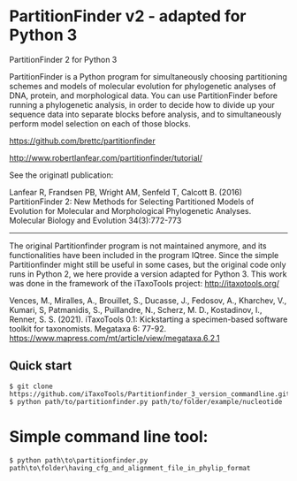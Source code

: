 # PartitionFinder v2 - adapted for Python 3

PartitionFinder 2 for Python 3

PartitionFinder is a Python program for simultaneously choosing partitioning schemes and models of molecular evolution for phylogenetic analyses of DNA, protein, and morphological data. 
You can use PartitionFinder before running a phylogenetic analysis, in order to decide how to divide up your sequence data into separate blocks before analysis, 
and to simultaneously perform model selection on each of those blocks.

https://github.com/brettc/partitionfinder

http://www.robertlanfear.com/partitionfinder/tutorial/

See the originatl publication:

Lanfear R, Frandsen PB, Wright AM, Senfeld T, Calcott B. (2016) PartitionFinder 2: New Methods for Selecting Partitioned Models of Evolution for Molecular and Morphological Phylogenetic Analyses. Molecular Biology and Evolution 34(3):772-773 
        

---------------------


The original Partitionfinder program is not maintained anymore, and its functionalities have been included in the program IQtree. Since the simple Partitionfinder might still be useful in some cases, but the original code only runs in Python 2, we here provide a version adapted for Python 3. This work was done in the framework of the iTaxoTools project:
http://itaxotools.org/

Vences, M., Miralles, A., Brouillet, S., Ducasse, J., Fedosov, A., Kharchev, V., Kumari, S, Patmanidis, S., Puillandre, N., Scherz, M. D., Kostadinov, I., Renner, S. S. (2021). iTaxoTools 0.1: Kickstarting a specimen-based software toolkit for taxonomists. Megataxa 6: 77-92. https://www.mapress.com/mt/article/view/megataxa.6.2.1



## Quick start

```
$ git clone https://github.com/iTaxoTools/Partitionfinder_3_version_commandline.git
$ python path/to/partitionfinder.py path/to/folder/example/nucleotide
```




# Simple command line tool:

```
$ python path\to\partitionfinder.py path\to\folder\having_cfg_and_alignment_file_in_phylip_format
```

